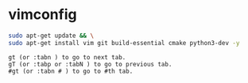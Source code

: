 # vimconfig


```bash
sudo apt-get update && \
sudo apt-get install vim git build-essential cmake python3-dev -y
```


```properties
gt (or :tabn ) to go to next tab.
gT (or :tabp or :tabN ) to go to previous tab.
#gt (or :tabn # ) to go to #th tab.
```
